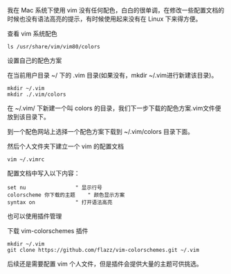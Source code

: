 我在 Mac 系统下使用 vim 没有任何配色，白白的很单调，在修改一些配置文档的时候也没有语法高亮的提示，有时候使用起来没有在 Linux 下来得方便。

查看 vim 系统配色
```
ls /usr/share/vim/vim80/colors
```

设置自己的配色方案

在当前用户目录 ~/ 下的 .vim 目录(如果没有，mkdir ~/.vim进行新建该目录)。
```
mkdir ~/.vim
mkdir ./.vim/colors
```
在 ~/.vim/ 下新建一个叫 colors 的目录，我们下一步下载的配色方案.vim文件便放到该目录下。

到一个配色网站上选择一个配色方案下载到 ~/.vim/colors 目录下面。


然后个人文件夹下建立一个 vim 的配置文档
```
vim ~/.vimrc
```

配置文档中写入以下内容：
```
set nu                " 显示行号
colorscheme 你下载的主题    " 颜色显示方案
syntax on             " 打开语法高亮
```

也可以使用插件管理

下载 vim-colorschemes 插件
```
mkdir ~/.vim
git clone https://github.com/flazz/vim-colorschemes.git ~/.vim
```
后续还是需要配置 vim 个人文件，但是插件会提供大量的主题可供挑选。